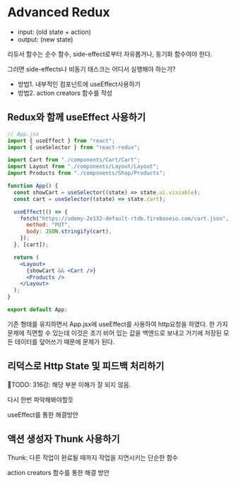 # Advanced Redux

- input: (old state + action)
- output: (new state)

리듀서 함수는 순수 함수, side-effect로부터 자유롭거나, 동기화 함수여야 한다.

그러면 side-effects나 비동기 태스크는 어디서 실행해야 하는가?

- 방법1. 내부적인 컴포넌트에 useEffect사용하기
- 방법2. action creators 함수를 작성

## Redux와 함께 useEffect 사용하기

```jsx
// App.jsx
import { useEffect } from "react";
import { useSelector } from "react-redux";

import Cart from "./components/Cart/Cart";
import Layout from "./components/Layout/Layout";
import Products from "./components/Shop/Products";

function App() {
  const showCart = useSelector((state) => state.ui.visiable);
  const cart = useSelector((state) => state.cart);

  useEffect(() => {
    fetch("https://udemy-2e132-default-rtdb.firebaseio.com/cart.json", {
      method: "PUT",
      body: JSON.stringify(cart),
    });
  }, [cart]);

  return (
    <Layout>
      {showCart && <Cart />}
      <Products />
    </Layout>
  );
}

export default App;
```

기존 형태를 유지하면서 App.jsx에 useEffect를 사용하여 http요청을 하였다.
한 가지 문제에 직면할 수 있는데 이것은 초기 비어 있는 값을 백엔드로 보내고 거기에 저장된 모든 데이터를 덮어쓰기 때문에 문제가 된다.

## 리덕스로 Http State 및 피드백 처리하기

🤔TODO:
316강: 해당 부분 이해가 잘 되지 않음.

다시 한번 파악해봐야할듯

useEffect를 통한 해결방안

## 액션 생성자 Thunk 사용하기

Thunk: 다른 작업이 완료될 때까지 작업을 지연시키는 단순한 함수

action creators 함수를 통한 해결 방안

